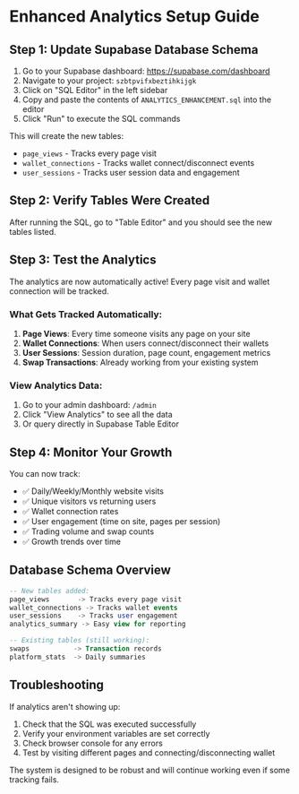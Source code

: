 # Enhanced Analytics Setup Guide

## Step 1: Update Supabase Database Schema

1. Go to your Supabase dashboard: https://supabase.com/dashboard
2. Navigate to your project: `szbtpvifxbeztihkijgk`
3. Click on "SQL Editor" in the left sidebar
4. Copy and paste the contents of `ANALYTICS_ENHANCEMENT.sql` into the editor
5. Click "Run" to execute the SQL commands

This will create the new tables:
- `page_views` - Tracks every page visit
- `wallet_connections` - Tracks wallet connect/disconnect events
- `user_sessions` - Tracks user session data and engagement

## Step 2: Verify Tables Were Created

After running the SQL, go to "Table Editor" and you should see the new tables listed.

## Step 3: Test the Analytics

The analytics are now automatically active! Every page visit and wallet connection will be tracked.

### What Gets Tracked Automatically:

1. **Page Views**: Every time someone visits any page on your site
2. **Wallet Connections**: When users connect/disconnect their wallets
3. **User Sessions**: Session duration, page count, engagement metrics
4. **Swap Transactions**: Already working from your existing system

### View Analytics Data:

1. Go to your admin dashboard: `/admin`
2. Click "View Analytics" to see all the data
3. Or query directly in Supabase Table Editor

## Step 4: Monitor Your Growth

You can now track:
- ✅ Daily/Weekly/Monthly website visits
- ✅ Unique visitors vs returning users
- ✅ Wallet connection rates
- ✅ User engagement (time on site, pages per session)
- ✅ Trading volume and swap counts
- ✅ Growth trends over time

## Database Schema Overview

```sql
-- New tables added:
page_views       -> Tracks every page visit
wallet_connections -> Tracks wallet events  
user_sessions    -> Tracks user engagement
analytics_summary -> Easy view for reporting

-- Existing tables (still working):
swaps           -> Transaction records
platform_stats  -> Daily summaries
```

## Troubleshooting

If analytics aren't showing up:
1. Check that the SQL was executed successfully
2. Verify your environment variables are set correctly
3. Check browser console for any errors
4. Test by visiting different pages and connecting/disconnecting wallet

The system is designed to be robust and will continue working even if some tracking fails.
